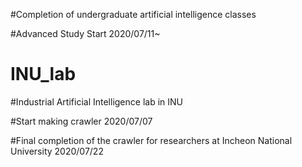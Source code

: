 #Completion of undergraduate artificial intelligence classes

#Advanced Study Start 2020/07/11~

# INU_lab

#Industrial Artificial Intelligence lab in INU

#Start making crawler 2020/07/07

#Final completion of the crawler for researchers at Incheon National University 2020/07/22
